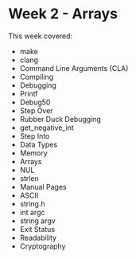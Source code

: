 # Week 2 - Arrays
This week covered:
* make
* clang
* Command Line Arguments (CLA)
* Compiling
* Debugging
* Printf
* Debug50
* Step Over
* Rubber Duck Debugging
* get_negative_int
* Step Into
* Data Types
* Memory
* Arrays
* NUL
* strlen
* Manual Pages
* ASCII
* string.h
* int argc
* string argv
* Exit Status
* Readability
* Cryptography

